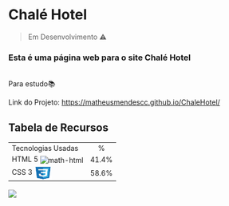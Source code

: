 # Chalé Hotel

> Em Desenvolvimento ⚠️

<h3>Esta é uma página web para o site Chalé Hotel</h3>
<br>
Para estudo📚
<br>

Link do Projeto: https://matheusmendescc.github.io/ChaleHotel/


<h2>Tabela de Recursos </h2>

<table align="center">
    <tr>
        <td>
            Tecnologias Usadas
        </td>
        <td align="center">
            %
        </td>
    </tr>
    <tr>
        <td>
            HTML 5 <img align="center" alt="math-html" height="25" width="35" src="https://cdn.jsdelivr.net/gh/devicons/devicon/icons/html5/html5-original.svg">
        </td>
        <td>
            41.4%
        </td>
    </tr>
    <tr>
        <td>
            CSS 3 <img align="center"  height="25" width="35" src="https://raw.githubusercontent.com/devicons/devicon/master/icons/css3/css3-original.svg">
        </td>
        <td>
            58.6%
        </td>
    </tr>
</table>

 <img align="center" src="https://user-images.githubusercontent.com/84646971/178148615-8a688f2b-8274-45a4-a4ef-cd94ae20cec8.gif">
 
